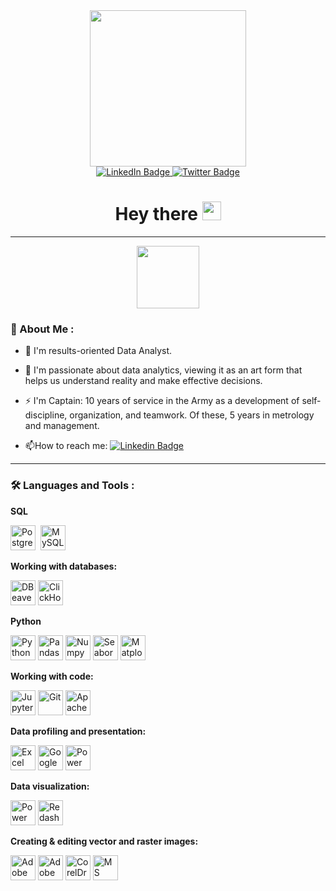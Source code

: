 <div id="header" align="center">
  <img src="https://private-user-images.githubusercontent.com/177732934/377482852-ba197152-7104-46de-bbc0-ee118c27dd39.png?jwt=eyJhbGciOiJIUzI1NiIsInR5cCI6IkpXVCJ9.eyJpc3MiOiJnaXRodWIuY29tIiwiYXVkIjoicmF3LmdpdGh1YnVzZXJjb250ZW50LmNvbSIsImtleSI6ImtleTUiLCJleHAiOjE3MjkxNzM3MTgsIm5iZiI6MTcyOTE3MzQxOCwicGF0aCI6Ii8xNzc3MzI5MzQvMzc3NDgyODUyLWJhMTk3MTUyLTcxMDQtNDZkZS1iYmMwLWVlMTE4YzI3ZGQzOS5wbmc_WC1BbXotQWxnb3JpdGhtPUFXUzQtSE1BQy1TSEEyNTYmWC1BbXotQ3JlZGVudGlhbD1BS0lBVkNPRFlMU0E1M1BRSzRaQSUyRjIwMjQxMDE3JTJGdXMtZWFzdC0xJTJGczMlMkZhd3M0X3JlcXVlc3QmWC1BbXotRGF0ZT0yMDI0MTAxN1QxMzU2NThaJlgtQW16LUV4cGlyZXM9MzAwJlgtQW16LVNpZ25hdHVyZT0xODFiOTAyODBmOGNjYTQ1YzE1MGUzMzhkMjdiOTE1YzJiY2YzOWI2ZjRmNDU3OTM4ZTBiNzBkOGYwMWFiZDUwJlgtQW16LVNpZ25lZEhlYWRlcnM9aG9zdCJ9.zcy__fbFTGkSvZq41zoT9tiUXjuRNDbeKvY-qXtd97s" width="250"/>
</div>

<div id="badges" align="center">
  <a href="https://www.linkedin.com/in/mrvozhyk/">
    <img src="https://img.shields.io/badge/LinkedIn-blue?logo=linkedin&logoColor=white&style=for-the-badge" alt="LinkedIn Badge"/>
  </a>
  <a href="https://t.me/mr_Vozhyk">
    <img src="https://img.shields.io/badge/Telegram-blue?logo=telegram&logoColor=white&style=for-the-badge" alt="Twitter Badge"/>
  </a>
</div>
<h1 font-size="10px" align="center">
  Hey there
  <img src="https://media.giphy.com/media/hvRJCLFzcasrR4ia7z/giphy.gif" width="30px">
</h1>

---

<div id="header" align="center">
  <img src="https://private-user-images.githubusercontent.com/177732934/377507699-560b440c-7322-49bb-a629-98979de51621.png?jwt=eyJhbGciOiJIUzI1NiIsInR5cCI6IkpXVCJ9.eyJpc3MiOiJnaXRodWIuY29tIiwiYXVkIjoicmF3LmdpdGh1YnVzZXJjb250ZW50LmNvbSIsImtleSI6ImtleTUiLCJleHAiOjE3MjkxNzUzMTMsIm5iZiI6MTcyOTE3NTAxMywicGF0aCI6Ii8xNzc3MzI5MzQvMzc3NTA3Njk5LTU2MGI0NDBjLTczMjItNDliYi1hNjI5LTk4OTc5ZGU1MTYyMS5wbmc_WC1BbXotQWxnb3JpdGhtPUFXUzQtSE1BQy1TSEEyNTYmWC1BbXotQ3JlZGVudGlhbD1BS0lBVkNPRFlMU0E1M1BRSzRaQSUyRjIwMjQxMDE3JTJGdXMtZWFzdC0xJTJGczMlMkZhd3M0X3JlcXVlc3QmWC1BbXotRGF0ZT0yMDI0MTAxN1QxNDIzMzNaJlgtQW16LUV4cGlyZXM9MzAwJlgtQW16LVNpZ25hdHVyZT01ODc3ZWQwZTM1MTk2ZmZjNGUxOTFmNzNkYTYyZmFjZTAxMDU4NDc3MzE4ZjBmOThmMWI3NGYzMjg0MDJmZWY1JlgtQW16LVNpZ25lZEhlYWRlcnM9aG9zdCJ9.yUe0mjQQEPiKjgTbYQrAkGxiHFlwh-Ow8l3zw5ySERE" width="100"/>
</div>

### :rocket: About Me :

- :telescope: I'm results-oriented Data Analyst.

- :seedling: I'm passionate about data analytics, viewing it as an art form that helps us understand reality and make effective decisions. 

- :zap: I'm Captain: 10 years of service in the Army as a development of self-discipline, organization, and teamwork. Of these, 5 years in metrology and management.

- :mailbox:How to reach me: [![Linkedin Badge](https://img.shields.io/badge/-mr_Vozhyk-blue?style=flat&logo=Linkedin&logoColor=white)](https://t.me/mr_Vozhyk)

---

### :hammer_and_wrench: Languages and Tools :
<div>

**SQL**

  <img src="https://private-user-images.githubusercontent.com/177732934/377892878-ba6262d8-db86-4305-a6c7-0517b956610b.svg?jwt=eyJhbGciOiJIUzI1NiIsInR5cCI6IkpXVCJ9.eyJpc3MiOiJnaXRodWIuY29tIiwiYXVkIjoicmF3LmdpdGh1YnVzZXJjb250ZW50LmNvbSIsImtleSI6ImtleTUiLCJleHAiOjE3MjkyNTk4NzksIm5iZiI6MTcyOTI1OTU3OSwicGF0aCI6Ii8xNzc3MzI5MzQvMzc3ODkyODc4LWJhNjI2MmQ4LWRiODYtNDMwNS1hNmM3LTA1MTdiOTU2NjEwYi5zdmc_WC1BbXotQWxnb3JpdGhtPUFXUzQtSE1BQy1TSEEyNTYmWC1BbXotQ3JlZGVudGlhbD1BS0lBVkNPRFlMU0E1M1BRSzRaQSUyRjIwMjQxMDE4JTJGdXMtZWFzdC0xJTJGczMlMkZhd3M0X3JlcXVlc3QmWC1BbXotRGF0ZT0yMDI0MTAxOFQxMzUyNTlaJlgtQW16LUV4cGlyZXM9MzAwJlgtQW16LVNpZ25hdHVyZT00ZjQxNjJkNDY0NjJjOTk4Y2M0ZWVmZDJiZTQ5NjA2ZjZhMmIzNjYxMDU0MjEwNTEyMDRmZjAzODlhZGRjY2Q4JlgtQW16LVNpZ25lZEhlYWRlcnM9aG9zdCJ9.zyAi-8LrvhaYNz442ia1-caefi_8CDDavMCsbdmigD8"    title="PostgreSQL" alt="PostgreSQL" width="40" height="40"/>&nbsp;
  <img src="https://private-user-images.githubusercontent.com/177732934/377892888-d9befc0c-c2f9-43ac-86c7-445718ccef78.svg?jwt=eyJhbGciOiJIUzI1NiIsInR5cCI6IkpXVCJ9.eyJpc3MiOiJnaXRodWIuY29tIiwiYXVkIjoicmF3LmdpdGh1YnVzZXJjb250ZW50LmNvbSIsImtleSI6ImtleTUiLCJleHAiOjE3MjkyNTk4NzksIm5iZiI6MTcyOTI1OTU3OSwicGF0aCI6Ii8xNzc3MzI5MzQvMzc3ODkyODg4LWQ5YmVmYzBjLWMyZjktNDNhYy04NmM3LTQ0NTcxOGNjZWY3OC5zdmc_WC1BbXotQWxnb3JpdGhtPUFXUzQtSE1BQy1TSEEyNTYmWC1BbXotQ3JlZGVudGlhbD1BS0lBVkNPRFlMU0E1M1BRSzRaQSUyRjIwMjQxMDE4JTJGdXMtZWFzdC0xJTJGczMlMkZhd3M0X3JlcXVlc3QmWC1BbXotRGF0ZT0yMDI0MTAxOFQxMzUyNTlaJlgtQW16LUV4cGlyZXM9MzAwJlgtQW16LVNpZ25hdHVyZT1lODgxYTE4OGJlNTk5Njc0YmQ0MzNmMDRkOGY4OTA4YjVhZWNlMDcxNzA2YWEzNjc3YTBkM2M4NzE2YzE3MTI4JlgtQW16LVNpZ25lZEhlYWRlcnM9aG9zdCJ9.7WHPQClTyRuXuMARfXzG2D0VCgoaA1W-lvLkKKz2gnk"           title="MySQL"      alt="MySQL"      width="40" height="40"/>&nbsp;

**Working with databases:**

<img src="https://private-user-images.githubusercontent.com/177732934/377895624-1f4af9bc-605f-4e5f-b0c6-b9204610eabb.svg?jwt=eyJhbGciOiJIUzI1NiIsInR5cCI6IkpXVCJ9.eyJpc3MiOiJnaXRodWIuY29tIiwiYXVkIjoicmF3LmdpdGh1YnVzZXJjb250ZW50LmNvbSIsImtleSI6ImtleTUiLCJleHAiOjE3MjkyNjA4NjgsIm5iZiI6MTcyOTI2MDU2OCwicGF0aCI6Ii8xNzc3MzI5MzQvMzc3ODk1NjI0LTFmNGFmOWJjLTYwNWYtNGU1Zi1iMGM2LWI5MjA0NjEwZWFiYi5zdmc_WC1BbXotQWxnb3JpdGhtPUFXUzQtSE1BQy1TSEEyNTYmWC1BbXotQ3JlZGVudGlhbD1BS0lBVkNPRFlMU0E1M1BRSzRaQSUyRjIwMjQxMDE4JTJGdXMtZWFzdC0xJTJGczMlMkZhd3M0X3JlcXVlc3QmWC1BbXotRGF0ZT0yMDI0MTAxOFQxNDA5MjhaJlgtQW16LUV4cGlyZXM9MzAwJlgtQW16LVNpZ25hdHVyZT0wNTI0NDIwN2Y4MTE1MGJhN2VhYmZkOTZlNTE0MTc4MWUwYjVjYThjNGNhNWUzMmRkNzdmNjE2ZjMzMDhlZjk5JlgtQW16LVNpZ25lZEhlYWRlcnM9aG9zdCJ9.8DIeQ7Pq1FDDPuAf6iaBY8UHpvW5xOcTKUmkp23Dhi8"           title="DBeaver"      alt="DBeaver"      width="40" height="40"/>
<img src="https://private-user-images.githubusercontent.com/177732934/377892896-596c153d-48f9-41ea-b338-7794e49fe519.svg?jwt=eyJhbGciOiJIUzI1NiIsInR5cCI6IkpXVCJ9.eyJpc3MiOiJnaXRodWIuY29tIiwiYXVkIjoicmF3LmdpdGh1YnVzZXJjb250ZW50LmNvbSIsImtleSI6ImtleTUiLCJleHAiOjE3MjkyNTk4NzksIm5iZiI6MTcyOTI1OTU3OSwicGF0aCI6Ii8xNzc3MzI5MzQvMzc3ODkyODk2LTU5NmMxNTNkLTQ4ZjktNDFlYS1iMzM4LTc3OTRlNDlmZTUxOS5zdmc_WC1BbXotQWxnb3JpdGhtPUFXUzQtSE1BQy1TSEEyNTYmWC1BbXotQ3JlZGVudGlhbD1BS0lBVkNPRFlMU0E1M1BRSzRaQSUyRjIwMjQxMDE4JTJGdXMtZWFzdC0xJTJGczMlMkZhd3M0X3JlcXVlc3QmWC1BbXotRGF0ZT0yMDI0MTAxOFQxMzUyNTlaJlgtQW16LUV4cGlyZXM9MzAwJlgtQW16LVNpZ25hdHVyZT00MzBkNmU3ZGI2YmM1MDg3MzVhYWI4M2NkYTBiZDUxNjA3MDEwZjBmZGIyMWU1Y2JiYjY4NmU0Y2UyMTM3ZGVhJlgtQW16LVNpZ25lZEhlYWRlcnM9aG9zdCJ9.I7GNYax5-pUNeSdy1h7qII9UBt3gsiX6tpHYBw6LPqY"           title="ClickHouse"      alt="ClickHouse"      width="40" height="40"/>

**Python**

<img src="https://private-user-images.githubusercontent.com/177732934/377892911-9d2c3224-0fb1-484a-994c-ab4a579f7308.svg?jwt=eyJhbGciOiJIUzI1NiIsInR5cCI6IkpXVCJ9.eyJpc3MiOiJnaXRodWIuY29tIiwiYXVkIjoicmF3LmdpdGh1YnVzZXJjb250ZW50LmNvbSIsImtleSI6ImtleTUiLCJleHAiOjE3MjkyNjA4NjgsIm5iZiI6MTcyOTI2MDU2OCwicGF0aCI6Ii8xNzc3MzI5MzQvMzc3ODkyOTExLTlkMmMzMjI0LTBmYjEtNDg0YS05OTRjLWFiNGE1NzlmNzMwOC5zdmc_WC1BbXotQWxnb3JpdGhtPUFXUzQtSE1BQy1TSEEyNTYmWC1BbXotQ3JlZGVudGlhbD1BS0lBVkNPRFlMU0E1M1BRSzRaQSUyRjIwMjQxMDE4JTJGdXMtZWFzdC0xJTJGczMlMkZhd3M0X3JlcXVlc3QmWC1BbXotRGF0ZT0yMDI0MTAxOFQxNDA5MjhaJlgtQW16LUV4cGlyZXM9MzAwJlgtQW16LVNpZ25hdHVyZT02ZTQ0YTVkNzBjZTFhNzQ5YWM1YTAwZjEwYzVkNDZkMjE5YmQxNGFiZWIwNzZhMDZhODZmZjJmN2ZhMWZlOWIzJlgtQW16LVNpZ25lZEhlYWRlcnM9aG9zdCJ9.sol379zt-cwNUg0qb_MksEbYglEM-D_JRSgMlqRGI-k"           title="Python"      alt="Python"      width="40" height="40"/>
<img src="https://private-user-images.githubusercontent.com/177732934/377892915-5d604262-a6b7-453f-930a-84eb07c8354d.svg?jwt=eyJhbGciOiJIUzI1NiIsInR5cCI6IkpXVCJ9.eyJpc3MiOiJnaXRodWIuY29tIiwiYXVkIjoicmF3LmdpdGh1YnVzZXJjb250ZW50LmNvbSIsImtleSI6ImtleTUiLCJleHAiOjE3MjkyNjA4NjgsIm5iZiI6MTcyOTI2MDU2OCwicGF0aCI6Ii8xNzc3MzI5MzQvMzc3ODkyOTE1LTVkNjA0MjYyLWE2YjctNDUzZi05MzBhLTg0ZWIwN2M4MzU0ZC5zdmc_WC1BbXotQWxnb3JpdGhtPUFXUzQtSE1BQy1TSEEyNTYmWC1BbXotQ3JlZGVudGlhbD1BS0lBVkNPRFlMU0E1M1BRSzRaQSUyRjIwMjQxMDE4JTJGdXMtZWFzdC0xJTJGczMlMkZhd3M0X3JlcXVlc3QmWC1BbXotRGF0ZT0yMDI0MTAxOFQxNDA5MjhaJlgtQW16LUV4cGlyZXM9MzAwJlgtQW16LVNpZ25hdHVyZT1hYTlmZjBiMzg3MDhiMWM1YTlkNThkYjI1NDNjMzk1OTc3Y2Y5OTdmODY1OGExNjFlOTUxZWY5ZDI4NjdjNzkyJlgtQW16LVNpZ25lZEhlYWRlcnM9aG9zdCJ9.RZb__lrauJc6TSiZI7GXteiSh_OOIawIMi8B1yE4zNw"           title="Pandas [Python]"      alt="Pandas [Python]"      width="40" height="40"/>
<img src="https://private-user-images.githubusercontent.com/177732934/377892927-5d4dc5bc-f544-49f3-9071-444b3b021e26.svg?jwt=eyJhbGciOiJIUzI1NiIsInR5cCI6IkpXVCJ9.eyJpc3MiOiJnaXRodWIuY29tIiwiYXVkIjoicmF3LmdpdGh1YnVzZXJjb250ZW50LmNvbSIsImtleSI6ImtleTUiLCJleHAiOjE3MjkyNjA4NjgsIm5iZiI6MTcyOTI2MDU2OCwicGF0aCI6Ii8xNzc3MzI5MzQvMzc3ODkyOTI3LTVkNGRjNWJjLWY1NDQtNDlmMy05MDcxLTQ0NGIzYjAyMWUyNi5zdmc_WC1BbXotQWxnb3JpdGhtPUFXUzQtSE1BQy1TSEEyNTYmWC1BbXotQ3JlZGVudGlhbD1BS0lBVkNPRFlMU0E1M1BRSzRaQSUyRjIwMjQxMDE4JTJGdXMtZWFzdC0xJTJGczMlMkZhd3M0X3JlcXVlc3QmWC1BbXotRGF0ZT0yMDI0MTAxOFQxNDA5MjhaJlgtQW16LUV4cGlyZXM9MzAwJlgtQW16LVNpZ25hdHVyZT1mMDY1ZWY0YTU3MzI4ZGZiOTZlMmZhOTIxMzU2YzgzYjdjMGJhMzk1NzBhMjFiOWUyNzAzMDIyMmVkNDdjNGM2JlgtQW16LVNpZ25lZEhlYWRlcnM9aG9zdCJ9.p8nVFtWBrPui09Hp9e3Hwr8GeHk7OwHHUR22YE6j9a0"           title="Numpy [Python]"      alt="Numpy [Python]"      width="40" height="40"/>
<img src="https://private-user-images.githubusercontent.com/177732934/377892932-2b292605-80ed-46f6-827c-9389de5e6132.svg?jwt=eyJhbGciOiJIUzI1NiIsInR5cCI6IkpXVCJ9.eyJpc3MiOiJnaXRodWIuY29tIiwiYXVkIjoicmF3LmdpdGh1YnVzZXJjb250ZW50LmNvbSIsImtleSI6ImtleTUiLCJleHAiOjE3MjkyNjA4NjgsIm5iZiI6MTcyOTI2MDU2OCwicGF0aCI6Ii8xNzc3MzI5MzQvMzc3ODkyOTMyLTJiMjkyNjA1LTgwZWQtNDZmNi04MjdjLTkzODlkZTVlNjEzMi5zdmc_WC1BbXotQWxnb3JpdGhtPUFXUzQtSE1BQy1TSEEyNTYmWC1BbXotQ3JlZGVudGlhbD1BS0lBVkNPRFlMU0E1M1BRSzRaQSUyRjIwMjQxMDE4JTJGdXMtZWFzdC0xJTJGczMlMkZhd3M0X3JlcXVlc3QmWC1BbXotRGF0ZT0yMDI0MTAxOFQxNDA5MjhaJlgtQW16LUV4cGlyZXM9MzAwJlgtQW16LVNpZ25hdHVyZT0wNzJkYWFlNDk0NzZkYWI2YmE4NGJjZDFiNTljYjQzZDE3NGNiY2Y5ZjZhYjJhNTJiNmI0Y2RkZGJlNzQ0YTA2JlgtQW16LVNpZ25lZEhlYWRlcnM9aG9zdCJ9.vrlK51r5sjjnFp1FzxWXGPvDxX6JT_D2cPFpOk0YC7U"           title="Seaborn [Python]"         alt="Seaborn [Python]"         width="40" height="40"/>
<img src="https://private-user-images.githubusercontent.com/177732934/377892936-a3687870-60b3-479c-98ed-8454623bbe9b.svg?jwt=eyJhbGciOiJIUzI1NiIsInR5cCI6IkpXVCJ9.eyJpc3MiOiJnaXRodWIuY29tIiwiYXVkIjoicmF3LmdpdGh1YnVzZXJjb250ZW50LmNvbSIsImtleSI6ImtleTUiLCJleHAiOjE3MjkyNjA4NjgsIm5iZiI6MTcyOTI2MDU2OCwicGF0aCI6Ii8xNzc3MzI5MzQvMzc3ODkyOTM2LWEzNjg3ODcwLTYwYjMtNDc5Yy05OGVkLTg0NTQ2MjNiYmU5Yi5zdmc_WC1BbXotQWxnb3JpdGhtPUFXUzQtSE1BQy1TSEEyNTYmWC1BbXotQ3JlZGVudGlhbD1BS0lBVkNPRFlMU0E1M1BRSzRaQSUyRjIwMjQxMDE4JTJGdXMtZWFzdC0xJTJGczMlMkZhd3M0X3JlcXVlc3QmWC1BbXotRGF0ZT0yMDI0MTAxOFQxNDA5MjhaJlgtQW16LUV4cGlyZXM9MzAwJlgtQW16LVNpZ25hdHVyZT00NWIwMGI4NzI3ZWUyMDk5OGYwODBlMWZhMjAxNzIxMmI4OTI2YTA0MTM5ZDdiZmRkNzRhODdmZjczYWQ2YTFiJlgtQW16LVNpZ25lZEhlYWRlcnM9aG9zdCJ9.tWuAQBXIXRz4uRFFfC90NfkmAKJfmVjyOyFhujUIFnI"           title="Matplotlib [Python]"      alt="Matplotlib [Python]"      width="40" height="40"/>

**Working with code:**

<img src="https://private-user-images.githubusercontent.com/177732934/377892943-f33da48a-263b-44bc-8750-8525a4354cf9.svg?jwt=eyJhbGciOiJIUzI1NiIsInR5cCI6IkpXVCJ9.eyJpc3MiOiJnaXRodWIuY29tIiwiYXVkIjoicmF3LmdpdGh1YnVzZXJjb250ZW50LmNvbSIsImtleSI6ImtleTUiLCJleHAiOjE3MjkyNjA4NjgsIm5iZiI6MTcyOTI2MDU2OCwicGF0aCI6Ii8xNzc3MzI5MzQvMzc3ODkyOTQzLWYzM2RhNDhhLTI2M2ItNDRiYy04NzUwLTg1MjVhNDM1NGNmOS5zdmc_WC1BbXotQWxnb3JpdGhtPUFXUzQtSE1BQy1TSEEyNTYmWC1BbXotQ3JlZGVudGlhbD1BS0lBVkNPRFlMU0E1M1BRSzRaQSUyRjIwMjQxMDE4JTJGdXMtZWFzdC0xJTJGczMlMkZhd3M0X3JlcXVlc3QmWC1BbXotRGF0ZT0yMDI0MTAxOFQxNDA5MjhaJlgtQW16LUV4cGlyZXM9MzAwJlgtQW16LVNpZ25hdHVyZT1jYTAyODVjZTUxYzY1NWY0MDVlY2M5OWI3OGI2MDIwN2JmM2UzYjgzNGI0YmZjMWUzYmM4NDJlZDY4ZjVhMTg2JlgtQW16LVNpZ25lZEhlYWRlcnM9aG9zdCJ9.qRIpG_TDpfwRiiAcOMutX5si64DVfpfWXdtKWdrAEO4"           title="Jupyter"             alt="Jupyter"             width="40" height="40"/>
<img src="https://private-user-images.githubusercontent.com/177732934/377897108-e658e5b6-b1e0-45cd-b6d5-13c773b2a246.svg?jwt=eyJhbGciOiJIUzI1NiIsInR5cCI6IkpXVCJ9.eyJpc3MiOiJnaXRodWIuY29tIiwiYXVkIjoicmF3LmdpdGh1YnVzZXJjb250ZW50LmNvbSIsImtleSI6ImtleTUiLCJleHAiOjE3MjkyNjA4NjgsIm5iZiI6MTcyOTI2MDU2OCwicGF0aCI6Ii8xNzc3MzI5MzQvMzc3ODk3MTA4LWU2NThlNWI2LWIxZTAtNDVjZC1iNmQ1LTEzYzc3M2IyYTI0Ni5zdmc_WC1BbXotQWxnb3JpdGhtPUFXUzQtSE1BQy1TSEEyNTYmWC1BbXotQ3JlZGVudGlhbD1BS0lBVkNPRFlMU0E1M1BRSzRaQSUyRjIwMjQxMDE4JTJGdXMtZWFzdC0xJTJGczMlMkZhd3M0X3JlcXVlc3QmWC1BbXotRGF0ZT0yMDI0MTAxOFQxNDA5MjhaJlgtQW16LUV4cGlyZXM9MzAwJlgtQW16LVNpZ25hdHVyZT00ZGI2NDFlOWZmZjg4NzJhZGU1OTU5ZDQzMWFiMWQwMjllNTljZDJlYWE0MzEyZGE4MjI5MzFhMjk2MzZhMTY2JlgtQW16LVNpZ25lZEhlYWRlcnM9aG9zdCJ9.c4yJ353sIPNub9PoSPyeVddd_bJcdrWj9pYqCwlKuqs"           title="Git"                 alt="Git"                 width="40" height="40"/>
<img src="https://private-user-images.githubusercontent.com/177732934/377892955-525e5a58-dc77-40e6-ba3f-aac8c3677935.svg?jwt=eyJhbGciOiJIUzI1NiIsInR5cCI6IkpXVCJ9.eyJpc3MiOiJnaXRodWIuY29tIiwiYXVkIjoicmF3LmdpdGh1YnVzZXJjb250ZW50LmNvbSIsImtleSI6ImtleTUiLCJleHAiOjE3MjkyNjA4NjgsIm5iZiI6MTcyOTI2MDU2OCwicGF0aCI6Ii8xNzc3MzI5MzQvMzc3ODkyOTU1LTUyNWU1YTU4LWRjNzctNDBlNi1iYTNmLWFhYzhjMzY3NzkzNS5zdmc_WC1BbXotQWxnb3JpdGhtPUFXUzQtSE1BQy1TSEEyNTYmWC1BbXotQ3JlZGVudGlhbD1BS0lBVkNPRFlMU0E1M1BRSzRaQSUyRjIwMjQxMDE4JTJGdXMtZWFzdC0xJTJGczMlMkZhd3M0X3JlcXVlc3QmWC1BbXotRGF0ZT0yMDI0MTAxOFQxNDA5MjhaJlgtQW16LUV4cGlyZXM9MzAwJlgtQW16LVNpZ25hdHVyZT1hNTAyMzZmZGMyZGU1OThjNDQ3NzJjM2M3YWI1NDNkYzExYjhkMjM4ODc0ZjUyZGJhYzE2MWE2ZTE3NDc4NWY5JlgtQW16LVNpZ25lZEhlYWRlcnM9aG9zdCJ9.yXOT5Ud9fHUgVDJZ8ro2JJtCMqcgRKXLxJ45scYIYQc"           title="Apache Airflow"      alt="Apache Airflow"      width="40" height="40"/>

**Data profiling and presentation:**

<img src="https://private-user-images.githubusercontent.com/177732934/377897498-b3f0f067-09c7-4fd4-8005-d899f8ec800f.svg?jwt=eyJhbGciOiJIUzI1NiIsInR5cCI6IkpXVCJ9.eyJpc3MiOiJnaXRodWIuY29tIiwiYXVkIjoicmF3LmdpdGh1YnVzZXJjb250ZW50LmNvbSIsImtleSI6ImtleTUiLCJleHAiOjE3MjkyNjA4NjgsIm5iZiI6MTcyOTI2MDU2OCwicGF0aCI6Ii8xNzc3MzI5MzQvMzc3ODk3NDk4LWIzZjBmMDY3LTA5YzctNGZkNC04MDA1LWQ4OTlmOGVjODAwZi5zdmc_WC1BbXotQWxnb3JpdGhtPUFXUzQtSE1BQy1TSEEyNTYmWC1BbXotQ3JlZGVudGlhbD1BS0lBVkNPRFlMU0E1M1BRSzRaQSUyRjIwMjQxMDE4JTJGdXMtZWFzdC0xJTJGczMlMkZhd3M0X3JlcXVlc3QmWC1BbXotRGF0ZT0yMDI0MTAxOFQxNDA5MjhaJlgtQW16LUV4cGlyZXM9MzAwJlgtQW16LVNpZ25hdHVyZT1iZjhkMDE1ZjgzZmI0MmM5MGU0ZWJlZTNmNTk3MzY5NGNiNWMyZGJlMmRiZDYzMDBkODg3NjMyMDg4ZmRkZjE3JlgtQW16LVNpZ25lZEhlYWRlcnM9aG9zdCJ9.bnE2ghnNbvg31fviF_q0ZZcFTr-usuJBJVmIGyKBH4k"           title="Excel"               alt="Excel"               width="40" height="40"/>
<img src="https://private-user-images.githubusercontent.com/177732934/377897905-f449d4a9-8752-4260-92dc-f6c4eb2bcd48.svg?jwt=eyJhbGciOiJIUzI1NiIsInR5cCI6IkpXVCJ9.eyJpc3MiOiJnaXRodWIuY29tIiwiYXVkIjoicmF3LmdpdGh1YnVzZXJjb250ZW50LmNvbSIsImtleSI6ImtleTUiLCJleHAiOjE3MjkyNjA4NjgsIm5iZiI6MTcyOTI2MDU2OCwicGF0aCI6Ii8xNzc3MzI5MzQvMzc3ODk3OTA1LWY0NDlkNGE5LTg3NTItNDI2MC05MmRjLWY2YzRlYjJiY2Q0OC5zdmc_WC1BbXotQWxnb3JpdGhtPUFXUzQtSE1BQy1TSEEyNTYmWC1BbXotQ3JlZGVudGlhbD1BS0lBVkNPRFlMU0E1M1BRSzRaQSUyRjIwMjQxMDE4JTJGdXMtZWFzdC0xJTJGczMlMkZhd3M0X3JlcXVlc3QmWC1BbXotRGF0ZT0yMDI0MTAxOFQxNDA5MjhaJlgtQW16LUV4cGlyZXM9MzAwJlgtQW16LVNpZ25hdHVyZT0xY2IwYzM3NmRhNDVlMTY3MWNkMGNiNmQ0MjI3ODAxZDU0Njg1NzQxMDYwZTI0ZGFhYTdhYzE4N2M0YWU3NTc3JlgtQW16LVNpZ25lZEhlYWRlcnM9aG9zdCJ9.u1loJL8V2y56gKT9WapEsB7jCkW2dbz837pVKHbEm8c"           title="Google Sheets"       alt="Google Sheets"       width="40" height="40"/>
<img src="https://private-user-images.githubusercontent.com/177732934/377898201-4a7cadc3-ef26-42fa-9285-b7ce6b3b246f.svg?jwt=eyJhbGciOiJIUzI1NiIsInR5cCI6IkpXVCJ9.eyJpc3MiOiJnaXRodWIuY29tIiwiYXVkIjoicmF3LmdpdGh1YnVzZXJjb250ZW50LmNvbSIsImtleSI6ImtleTUiLCJleHAiOjE3MjkyNjA4NjgsIm5iZiI6MTcyOTI2MDU2OCwicGF0aCI6Ii8xNzc3MzI5MzQvMzc3ODk4MjAxLTRhN2NhZGMzLWVmMjYtNDJmYS05Mjg1LWI3Y2U2YjNiMjQ2Zi5zdmc_WC1BbXotQWxnb3JpdGhtPUFXUzQtSE1BQy1TSEEyNTYmWC1BbXotQ3JlZGVudGlhbD1BS0lBVkNPRFlMU0E1M1BRSzRaQSUyRjIwMjQxMDE4JTJGdXMtZWFzdC0xJTJGczMlMkZhd3M0X3JlcXVlc3QmWC1BbXotRGF0ZT0yMDI0MTAxOFQxNDA5MjhaJlgtQW16LUV4cGlyZXM9MzAwJlgtQW16LVNpZ25hdHVyZT03YzQ1YWQ4ODU0OTNmMjUxOWNhN2Y5ODU4MGI0MTc0MDVhOGMwMjI0OGM2ODEwYTA3YjIzMjMzNmE1ZmIzZDcxJlgtQW16LVNpZ25lZEhlYWRlcnM9aG9zdCJ9.RGm0gezXD6NcFVXsXBwk9W0Bm1jwXJ-UvYQRuwMDA5c"           title="Power Point"         alt="Power Point"         width="40" height="40"/>

**Data visualization:**

<img src="https://private-user-images.githubusercontent.com/177732934/377892982-a8dfbf90-d9bf-4b6c-b815-6482b1f1e812.svg?jwt=eyJhbGciOiJIUzI1NiIsInR5cCI6IkpXVCJ9.eyJpc3MiOiJnaXRodWIuY29tIiwiYXVkIjoicmF3LmdpdGh1YnVzZXJjb250ZW50LmNvbSIsImtleSI6ImtleTUiLCJleHAiOjE3MjkyNjA4NjgsIm5iZiI6MTcyOTI2MDU2OCwicGF0aCI6Ii8xNzc3MzI5MzQvMzc3ODkyOTgyLWE4ZGZiZjkwLWQ5YmYtNGI2Yy1iODE1LTY0ODJiMWYxZTgxMi5zdmc_WC1BbXotQWxnb3JpdGhtPUFXUzQtSE1BQy1TSEEyNTYmWC1BbXotQ3JlZGVudGlhbD1BS0lBVkNPRFlMU0E1M1BRSzRaQSUyRjIwMjQxMDE4JTJGdXMtZWFzdC0xJTJGczMlMkZhd3M0X3JlcXVlc3QmWC1BbXotRGF0ZT0yMDI0MTAxOFQxNDA5MjhaJlgtQW16LUV4cGlyZXM9MzAwJlgtQW16LVNpZ25hdHVyZT04MjMyMTRmMjhiMTY0MWEyMDRiOWI3ODlmYzYwZDllZGIzZTJkZDAxOTRlZGE1MTM5ODNjMWNmNjc0MmI3MTViJlgtQW16LVNpZ25lZEhlYWRlcnM9aG9zdCJ9.Vwuo4mAuuhbqJZEGeN1NepsszhX2r9em3Ldd-lbgkso"           title="Power BI"            alt="Power BI"            width="40" height="40"/>
<img src="https://private-user-images.githubusercontent.com/177732934/377895959-acc9ab20-c07b-432d-876c-21e6eb60655f.svg?jwt=eyJhbGciOiJIUzI1NiIsInR5cCI6IkpXVCJ9.eyJpc3MiOiJnaXRodWIuY29tIiwiYXVkIjoicmF3LmdpdGh1YnVzZXJjb250ZW50LmNvbSIsImtleSI6ImtleTUiLCJleHAiOjE3MjkyNjA4NjgsIm5iZiI6MTcyOTI2MDU2OCwicGF0aCI6Ii8xNzc3MzI5MzQvMzc3ODk1OTU5LWFjYzlhYjIwLWMwN2ItNDMyZC04NzZjLTIxZTZlYjYwNjU1Zi5zdmc_WC1BbXotQWxnb3JpdGhtPUFXUzQtSE1BQy1TSEEyNTYmWC1BbXotQ3JlZGVudGlhbD1BS0lBVkNPRFlMU0E1M1BRSzRaQSUyRjIwMjQxMDE4JTJGdXMtZWFzdC0xJTJGczMlMkZhd3M0X3JlcXVlc3QmWC1BbXotRGF0ZT0yMDI0MTAxOFQxNDA5MjhaJlgtQW16LUV4cGlyZXM9MzAwJlgtQW16LVNpZ25hdHVyZT1hM2EyYWE5ZDFhNjIzYjk5Yzg1MTNiMDA4YmFlNDljMmQyYmRiZWMwNzA4Mzk1MTg3NWYzNGJjODFmZTQzZjVmJlgtQW16LVNpZ25lZEhlYWRlcnM9aG9zdCJ9.f3_ksas6XYH-r4l1naaIzz9TlOnnqzaI66MiPraGgEc"           title="Redash"              alt="Redash"              width="40" height="40"/>

**Creating & editing vector and raster images:**

<img src="https://private-user-images.githubusercontent.com/177732934/377896435-d3463147-1e74-4b0b-9eec-f60e659a944b.svg?jwt=eyJhbGciOiJIUzI1NiIsInR5cCI6IkpXVCJ9.eyJpc3MiOiJnaXRodWIuY29tIiwiYXVkIjoicmF3LmdpdGh1YnVzZXJjb250ZW50LmNvbSIsImtleSI6ImtleTUiLCJleHAiOjE3MjkyNjA4NjgsIm5iZiI6MTcyOTI2MDU2OCwicGF0aCI6Ii8xNzc3MzI5MzQvMzc3ODk2NDM1LWQzNDYzMTQ3LTFlNzQtNGIwYi05ZWVjLWY2MGU2NTlhOTQ0Yi5zdmc_WC1BbXotQWxnb3JpdGhtPUFXUzQtSE1BQy1TSEEyNTYmWC1BbXotQ3JlZGVudGlhbD1BS0lBVkNPRFlMU0E1M1BRSzRaQSUyRjIwMjQxMDE4JTJGdXMtZWFzdC0xJTJGczMlMkZhd3M0X3JlcXVlc3QmWC1BbXotRGF0ZT0yMDI0MTAxOFQxNDA5MjhaJlgtQW16LUV4cGlyZXM9MzAwJlgtQW16LVNpZ25hdHVyZT0wMmE0M2UwOGViMjdiMmJkMzVjN2I4N2IzNmJmNjRhZTI4NWNhMjY5YTc3YWFlNDQxZTViODAwMzdjZDE0ODczJlgtQW16LVNpZ25lZEhlYWRlcnM9aG9zdCJ9.lEVDdoMqU4EFFS9LGODFwsWTWMS-6NEFVXorM2dTNbQ"           title="Adobe Photoshop"     alt="Adobe Photoshop"     width="40" height="40"/>
<img src="https://private-user-images.githubusercontent.com/177732934/377896441-abbb0f2f-6e8a-4c47-a70e-026b9352142b.svg?jwt=eyJhbGciOiJIUzI1NiIsInR5cCI6IkpXVCJ9.eyJpc3MiOiJnaXRodWIuY29tIiwiYXVkIjoicmF3LmdpdGh1YnVzZXJjb250ZW50LmNvbSIsImtleSI6ImtleTUiLCJleHAiOjE3MjkyNjA4NjgsIm5iZiI6MTcyOTI2MDU2OCwicGF0aCI6Ii8xNzc3MzI5MzQvMzc3ODk2NDQxLWFiYmIwZjJmLTZlOGEtNGM0Ny1hNzBlLTAyNmI5MzUyMTQyYi5zdmc_WC1BbXotQWxnb3JpdGhtPUFXUzQtSE1BQy1TSEEyNTYmWC1BbXotQ3JlZGVudGlhbD1BS0lBVkNPRFlMU0E1M1BRSzRaQSUyRjIwMjQxMDE4JTJGdXMtZWFzdC0xJTJGczMlMkZhd3M0X3JlcXVlc3QmWC1BbXotRGF0ZT0yMDI0MTAxOFQxNDA5MjhaJlgtQW16LUV4cGlyZXM9MzAwJlgtQW16LVNpZ25hdHVyZT1jNmQ3NzVmZGU2ODk3NTQzNmFmMTgxNzVlMmExZDcxOWEyMDA5MjEyMmZjNGE3YjhlNGVhNmIyMDgwNWJiMGZiJlgtQW16LVNpZ25lZEhlYWRlcnM9aG9zdCJ9.D-oBQaqMrYhYPUkfIgLx5X0Eesxmqaofni4PFKWjyVs"           title="Adobe Illustrator"   alt="Adobe Illustrator"   width="40" height="40"/>
<img src="https://private-user-images.githubusercontent.com/177732934/377893000-7fdcab01-d42c-43b4-bdf4-f081440611ea.svg?jwt=eyJhbGciOiJIUzI1NiIsInR5cCI6IkpXVCJ9.eyJpc3MiOiJnaXRodWIuY29tIiwiYXVkIjoicmF3LmdpdGh1YnVzZXJjb250ZW50LmNvbSIsImtleSI6ImtleTUiLCJleHAiOjE3MjkyNjA4NjgsIm5iZiI6MTcyOTI2MDU2OCwicGF0aCI6Ii8xNzc3MzI5MzQvMzc3ODkzMDAwLTdmZGNhYjAxLWQ0MmMtNDNiNC1iZGY0LWYwODE0NDA2MTFlYS5zdmc_WC1BbXotQWxnb3JpdGhtPUFXUzQtSE1BQy1TSEEyNTYmWC1BbXotQ3JlZGVudGlhbD1BS0lBVkNPRFlMU0E1M1BRSzRaQSUyRjIwMjQxMDE4JTJGdXMtZWFzdC0xJTJGczMlMkZhd3M0X3JlcXVlc3QmWC1BbXotRGF0ZT0yMDI0MTAxOFQxNDA5MjhaJlgtQW16LUV4cGlyZXM9MzAwJlgtQW16LVNpZ25hdHVyZT03YjRkNDYwYWRkZjcyNDllYmUyZTMwMWM2YjhlZWQyNTM0NzA5Yzc1ZmY3Nzk0OTQwYTU5OGFkOTIzMWUxMmI4JlgtQW16LVNpZ25lZEhlYWRlcnM9aG9zdCJ9.PXvHXRkpREgmfoLPeMrfug4mRPYaemM3skuukFsBNWA"           title="CorelDraw"           alt="CorelDraw"           width="40" height="40"/>
<img src="https://private-user-images.githubusercontent.com/177732934/377898926-3bb1c2d2-80ea-4ee3-b424-0d17e5c5b85b.svg?jwt=eyJhbGciOiJIUzI1NiIsInR5cCI6IkpXVCJ9.eyJpc3MiOiJnaXRodWIuY29tIiwiYXVkIjoicmF3LmdpdGh1YnVzZXJjb250ZW50LmNvbSIsImtleSI6ImtleTUiLCJleHAiOjE3MjkyNjA4NjgsIm5iZiI6MTcyOTI2MDU2OCwicGF0aCI6Ii8xNzc3MzI5MzQvMzc3ODk4OTI2LTNiYjFjMmQyLTgwZWEtNGVlMy1iNDI0LTBkMTdlNWM1Yjg1Yi5zdmc_WC1BbXotQWxnb3JpdGhtPUFXUzQtSE1BQy1TSEEyNTYmWC1BbXotQ3JlZGVudGlhbD1BS0lBVkNPRFlMU0E1M1BRSzRaQSUyRjIwMjQxMDE4JTJGdXMtZWFzdC0xJTJGczMlMkZhd3M0X3JlcXVlc3QmWC1BbXotRGF0ZT0yMDI0MTAxOFQxNDA5MjhaJlgtQW16LUV4cGlyZXM9MzAwJlgtQW16LVNpZ25hdHVyZT02YzgwNThiOTAxY2QzMGI3YTM2ZGM4MjRjNjg3YWNkODQzM2IyZWRhOWVkMjUzZTgyNWZhZWMzYzkzNDc5ZTg1JlgtQW16LVNpZ25lZEhlYWRlcnM9aG9zdCJ9.etpEotlV6puhw7xPKZIzUwmVMRB9MeKVVOwgc8XHBMY"           title="MS Visio"            alt="MS Visio"            width="40" height="40"/>
</div>

